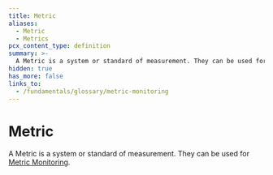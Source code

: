 ```yaml
---
title: Metric
aliases:
  - Metric
  - Metrics
pcx_content_type: definition
summary: >-
  A Metric is a system or standard of measurement. They can be used for [Metric Monitoring](/fundamentals/glossary/#metric-monitoring).
hidden: true
has_more: false
links_to:
  - /fundamentals/glossary/metric-monitoring
---
```


# Metric

A Metric is a system or standard of measurement. They can be used for [Metric Monitoring](/fundamentals/glossary/metric-monitoring).
